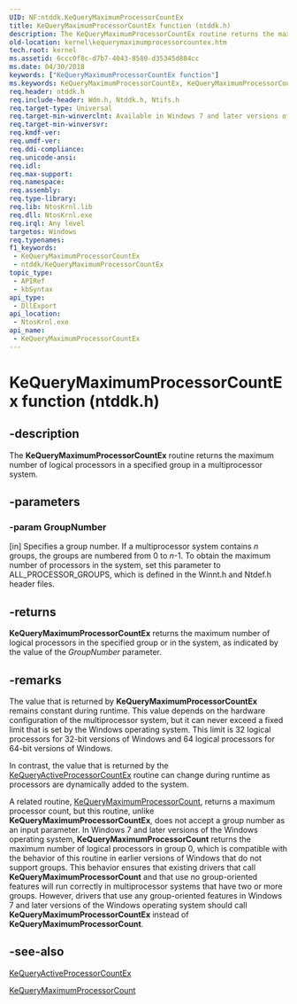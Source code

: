 ```yaml
---
UID: NF:ntddk.KeQueryMaximumProcessorCountEx
title: KeQueryMaximumProcessorCountEx function (ntddk.h)
description: The KeQueryMaximumProcessorCountEx routine returns the maximum number of logical processors in a specified group in a multiprocessor system.
old-location: kernel\kequerymaximumprocessorcountex.htm
tech.root: kernel
ms.assetid: 6ccc0f8c-d7b7-4043-8580-d35345d884cc
ms.date: 04/30/2018
keywords: ["KeQueryMaximumProcessorCountEx function"]
ms.keywords: KeQueryMaximumProcessorCountEx, KeQueryMaximumProcessorCountEx routine [Kernel-Mode Driver Architecture], k105_594dbccc-80ed-4d33-a8ed-a6df6bfdfc09.xml, kernel.kequerymaximumprocessorcountex, wdm/KeQueryMaximumProcessorCountEx
req.header: ntddk.h
req.include-header: Wdm.h, Ntddk.h, Ntifs.h
req.target-type: Universal
req.target-min-winverclnt: Available in Windows 7 and later versions of Windows.
req.target-min-winversvr: 
req.kmdf-ver: 
req.umdf-ver: 
req.ddi-compliance: 
req.unicode-ansi: 
req.idl: 
req.max-support: 
req.namespace: 
req.assembly: 
req.type-library: 
req.lib: NtosKrnl.lib
req.dll: NtosKrnl.exe
req.irql: Any level
targetos: Windows
req.typenames: 
f1_keywords:
 - KeQueryMaximumProcessorCountEx
 - ntddk/KeQueryMaximumProcessorCountEx
topic_type:
 - APIRef
 - kbSyntax
api_type:
 - DllExport
api_location:
 - NtosKrnl.exe
api_name:
 - KeQueryMaximumProcessorCountEx
---
```


# KeQueryMaximumProcessorCountEx function (ntddk.h)


## -description

The <b>KeQueryMaximumProcessorCountEx</b> routine returns the maximum number of logical processors in a specified group in a multiprocessor system.

## -parameters

### -param GroupNumber 

[in]
Specifies a group number. If a multiprocessor system contains <i>n</i> groups, the groups are numbered from 0 to <i>n</i>-1. To obtain the maximum number of processors in the system, set this parameter to ALL_PROCESSOR_GROUPS, which is defined in the Winnt.h and Ntdef.h header files.

## -returns

<b>KeQueryMaximumProcessorCountEx</b> returns the maximum number of logical processors in the specified group or in the system, as indicated by the value of the <i>GroupNumber</i> parameter.

## -remarks

The value that is returned by <b>KeQueryMaximumProcessorCountEx</b> remains constant during runtime. This value depends on the hardware configuration of the multiprocessor system, but it can never exceed a fixed limit that is set by the Windows operating system. This limit is 32 logical processors for 32-bit versions of Windows and 64 logical processors for 64-bit versions of Windows.

In contrast, the value that is returned by the <a href="https://docs.microsoft.com/windows-hardware/drivers/ddi/ntddk/nf-ntddk-kequeryactiveprocessorcountex">KeQueryActiveProcessorCountEx</a> routine can change during runtime as processors are dynamically added to the system.

A related routine, <a href="https://docs.microsoft.com/windows-hardware/drivers/ddi/wdm/nf-wdm-kequerymaximumprocessorcount">KeQueryMaximumProcessorCount</a>, returns a maximum processor count, but this routine, unlike <b>KeQueryMaximumProcessorCountEx</b>, does not accept a group number as an input parameter. In Windows 7 and later versions of the Windows operating system, <b>KeQueryMaximumProcessorCount</b> returns the maximum number of logical processors in group 0, which is compatible with the behavior of this routine in earlier versions of Windows that do not support groups. This behavior ensures that existing drivers that call <b>KeQueryMaximumProcessorCount</b> and that use no group-oriented features will run correctly in multiprocessor systems that have two or more groups. However, drivers that use any group-oriented features in Windows 7 and later versions of the Windows operating system should call <b>KeQueryMaximumProcessorCountEx</b> instead of <b>KeQueryMaximumProcessorCount</b>.

## -see-also

<a href="https://docs.microsoft.com/windows-hardware/drivers/ddi/ntddk/nf-ntddk-kequeryactiveprocessorcountex">KeQueryActiveProcessorCountEx</a>



<a href="https://docs.microsoft.com/windows-hardware/drivers/ddi/wdm/nf-wdm-kequerymaximumprocessorcount">KeQueryMaximumProcessorCount</a>

